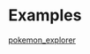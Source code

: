 # Examples

[pokemon_explorer](https://github.com/gql-dart/ferry/tree/master/examples/pokemon_explorer)